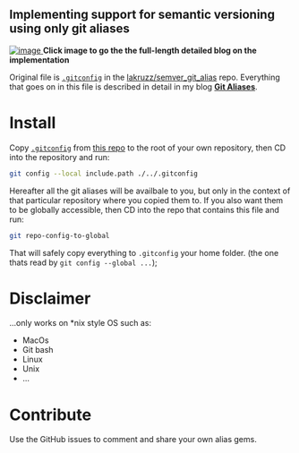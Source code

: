 ## Implementing support for semantic versioning using only git aliases

[![image](https://user-images.githubusercontent.com/155492/116517998-0249ff80-a8d0-11eb-80b0-1018ab1a63a8.png)
](https://www.inc-inc.dk/stories/git-aliases)
**Click image to go the the full-length detailed blog on the implementation**


Original file is [`.gitconfig`](https://raw.githubusercontent.com/lakruzz/semver_git_alias/main/.gitconfig) in the [lakruzz/semver_git_alias](https://github.com/lakruzz/semver_git_alias) repo. Everything that goes on in this file is described in detail in my blog [__Git Aliases__](https://www.inc-inc.dk/stories/git-aliases).

# Install

Copy [`.gitconfig`](https://raw.githubusercontent.com/lakruzz/semver_git_alias/main/.gitconfig) from [this repo](https://github.com/lakruzz/semver_git_alias) to the root of your own repository, then CD into the repository and run:

```bash
git config --local include.path ./../.gitconfig
```

Hereafter all the git aliases will be availbale to you, but only in the context of that particular repository where you copied them to. If you also want them to be globally accessible, then CD into the repo that contains this file and run:

```bash
git repo-config-to-global
```

That will safely copy everything to  `.gitconfig` your home folder. (the one thats read by `git config --global ...`);

# Disclaimer
...only works on *nix style OS such as:

- MacOs
- Git bash
- Linux
- Unix
- ...

# Contribute
Use the GitHub issues to comment and share your own alias gems.
